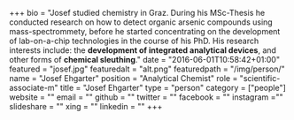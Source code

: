 +++
bio = "Josef studied chemistry in Graz. During his MSc-Thesis he conducted research on how to detect organic arsenic compounds using mass-spectrommety, before he started concentrating on the development of lab-on-a-chip technologies in the course of his PhD. His research interests include: the **development of integrated analytical devices**, and other forms of **chemical sleuthing**."
date = "2016-06-01T10:58:42+01:00"
featured = "josef.jpg"
featuredalt = "alt.png"
featuredpath = "/img/person/"
name = "Josef Ehgarter"
position = "Analytical Chemist"
role = "scientific-associate-m"
title = "Josef Ehgarter"
type = "person"
category = ["people"]
website = ""
email = ""
github = ""
twitter = ""
facebook = ""
instagram =""
slideshare = ""
xing = ""
linkedin = ""
+++
